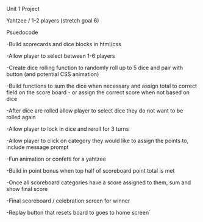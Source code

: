 Unit 1 Project

Yahtzee / 1-2 players (stretch goal 6)

Psuedocode

-Build scorecards and dice blocks in html/css

-Allow player to select between 1-6 players

-Create dice rolling function to randomly roll up to 5 dice and pair with button (and potential CSS animation)

-Build functions to sum the dice when necessary and assign total to correct field on the score board - or assign the correct score when not based on dice

-After dice are rolled allow player to select dice they do not want to be rolled again

-Allow player to lock in dice and reroll for 3 turns

-Allow player to click on category they would like to assign the points to, include message prompt

-Fun animation or confetti for a yahtzee

-Build in point bonus when top half of scoreboard point total is met

-Once all scoreboard categories have a score assigned to them, sum and show final score

-Final scoreboard / celebration screen for winner

-Replay button that resets board to goes to home screen`
